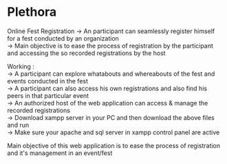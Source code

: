 # Plethora
Online Fest Registration
-> An participant can seamlessly register himself for a fest conducted by an organization                                                                                           
-> Main objective is to ease the process of registration by the participant and accessing the so recorded registrations by the host                                                 

Working :                                                                                                                                                                         
-> A participant can explore whatabouts and whereabouts of the fest and events conducted in the fest                                                                               
-> A participant can also access his own registrations and also find his peers in that particular event                                                                    
-> An authorized host of the web application can access & manage the recorded registrations                                                                                       
-> Download xampp server in your PC and then download the above files and run                                                                                                    
-> Make sure your apache and sql server in xampp control panel are active                                                                                                        

Main objective of this web application is to ease the process of registration and it's management in an event/fest 

